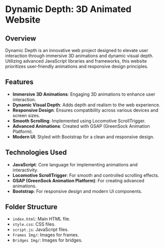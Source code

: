 # Dynamic Depth: 3D Animated Website

## Overview

Dynamic Depth is an innovative web project designed to elevate user interaction through immersive 3D animations and dynamic visual depth. Utilizing advanced JavaScript libraries and frameworks, this website prioritizes user-friendly animations and responsive design principles.

## Features

- **Immersive 3D Animations**: Engaging 3D animations to enhance user interaction.
- **Dynamic Visual Depth**: Adds depth and realism to the web experience.
- **Responsive Design**: Ensures compatibility across various devices and screen sizes.
- **Smooth Scrolling**: Implemented using Locomotive ScrollTrigger.
- **Advanced Animations**: Created with GSAP (GreenSock Animation Platform).
- **Modern UI**: Styled with Bootstrap for a clean and responsive design.

## Technologies Used

- **JavaScript**: Core language for implementing animations and interactivity.
- **Locomotive ScrollTrigger**: For smooth and controlled scrolling effects.
- **GSAP (GreenSock Animation Platform)**: For creating advanced animations.
- **Bootstrap**: For responsive design and modern UI components.

## Folder Structure

  - `index.html`: Main HTML file.
  - `style.css`: CSS files.
  - `script.js`: JavaScript files.
  - `Frames Img/`: Images for frames.
  - `Bridges Img/`: Images for bridges.
